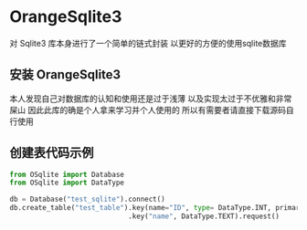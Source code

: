 # OrangeSqlite3
对 Sqlite3 库本身进行了一个简单的链式封装
以更好的方便的使用sqlite数据库

## 安装 OrangeSqlite3

本人发现自己对数据库的认知和使用还是过于浅薄
以及实现太过于不优雅和非常屎山
因此此库的确是个人拿来学习并个人使用的
所以有需要者请直接下载源码自行使用

## 创建表代码示例
```py
from OSqlite import Database
from OSqlite import DataType

db = Database("test_sqlite").connect()
db.create_table("test_table").key(name="ID", type= DataType.INT, primary_key=True) \
                             .key("name", DataType.TEXT).request()
```
